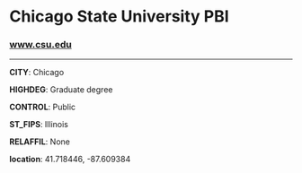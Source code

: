 # Chicago State University PBI
### www.csu.edu
---
**CITY**: Chicago

**HIGHDEG**: Graduate degree

**CONTROL**: Public

**ST_FIPS**: Illinois

**RELAFFIL**: None

**location**: 41.718446, -87.609384